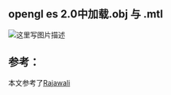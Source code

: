 ## opengl es 2.0中加载.obj 与 .mtl

![这里写图片描述](http://img.blog.csdn.net/20170814103635466?watermark/2/text/aHR0cDovL2Jsb2cuY3Nkbi5uZXQveGlheGw=/font/5a6L5L2T/fontsize/400/fill/I0JBQkFCMA==/dissolve/70/gravity/SouthEast)
## 参考：
本文参考了[Rajawali](https://github.com/xiaxveliang/Rajawali)






